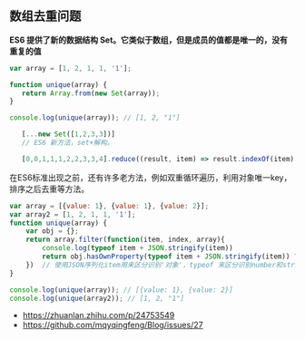 ## 数组去重问题

**ES6 提供了新的数据结构 Set。它类似于数组，但是成员的值都是唯一的，没有重复的值**

```javascript
var array = [1, 2, 1, 1, '1'];

function unique(array) {
   return Array.from(new Set(array));
}

console.log(unique(array)); // [1, 2, "1"]
```
```javascript
   [...new Set([1,2,3,3])]
   // ES6 新方法，set+解构。
```
```javascript
   [0,0,1,1,1,2,2,3,3,4].reduce((result, item) => result.indexOf(item) === -1 ? result.concat(item) : curr, [])
```

在ES6标准出现之前，还有许多老方法，例如双重循环遍历，利用对象唯一key，排序之后去重等方法。

```javascript
var array = [{value: 1}, {value: 1}, {value: 2}];
var array2 = [1, 2, 1, 1, '1'];
function unique(array) {
    var obj = {};
    return array.filter(function(item, index, array){
        console.log(typeof item + JSON.stringify(item))
        return obj.hasOwnProperty(typeof item + JSON.stringify(item)) ? false : (obj[typeof item + JSON.stringify(item)] = true)
    })  // 使用JSON序列化item用来区分识别'对象'，typeof 来区分识别number和string
}

console.log(unique(array)); // [{value: 1}, {value: 2}]
console.log(unique(array2)); // [1, 2, "1"]
```

- https://zhuanlan.zhihu.com/p/24753549
- https://github.com/mqyqingfeng/Blog/issues/27

